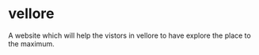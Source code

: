 # vellore
A website which will help the vistors in vellore to have explore the place to the maximum.
